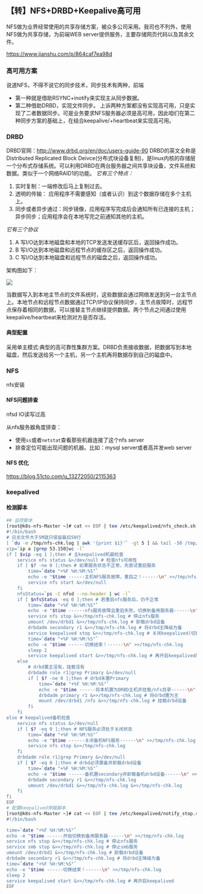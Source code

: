 ## 【转】NFS+DRBD+Keepalive高可用

NFS做为业界经常使用的共享存储方案，被众多公司采用。我司也不列外，使用NFS做为共享存储，为前端WEB server提供服务，主要存储网页代码以及其余文件。

https://www.jianshu.com/p/864caf7ea98d

### 高可用方案

说道NFS，不得不说它的同步技术，同步技术有两种，前端

- 第一种就是借助RSYNC+inotify来实现主从同步数据。
- 第二种借助DRBD，实现文件同步。
  上诉两种方案都没有实现高可用，只是实现了二者数据同步。可是业务要求NFS服务器必须是高可用，因此咱们在第二种同步方案的基础上，在结合keepalive/+heartbeat来实现高可用。

### DRBD

DRBD官网：http://www.drbd.org/en/doc/users-guide-90
DRBD的英文全称是Distributed Replicated Block Deivce(分布式块设备复制)，是linux内核的存储层一个分布式存储系统。可以利用DRBD在两台服务器之间共享块设备，文件系统和数据。类似于一个网络RAID1的功能。
*它有三个特点：*

1. 实时复制：一端修改后马上复制过去。
2. 透明的传输： 应用程序不需要感知（或者认识）到这个数据存储在多个主机上。
3. 同步或者异步通过：同步镜像，应用程序写完成后会通知所有已连接的主机；异步同步；应用程序会在本地写完之前通知其他的主机。

*它有三个协议*

1. A 写I/O达到本地磁盘和本地的TCP发送发送缓存区后，返回操作成功。
2. B 写I/O达到本地磁盘和远程节点的缓存区之后，返回操作成功。
3. C 写I/O达到本地磁盘和远程节点的磁盘之后，返回操作成功。

架构图如下：

![](https://image-1300760561.cos.ap-beijing.myqcloud.com/bgyq-blog/linux-drbd.png)

当数据写入到本地主节点的文件系统时，这些数据会通过网络发送到另一台主节点上。本地节点和远程节点数据通过TCP/IP协议保持同步，主节点故障时，远程节点保存着相同的数据，可以接替主节点继续提供数据。两个节点之间通过使用keepalive/heartbeat来检测对方是否存活。

#### 典型配置

采用单主模式:典型的高可靠性集群方案。DRBD负责接收数据，把数据写到本地磁盘，然后发送给另一个主机，另一个主机再将数据存到自己的磁盘中。

### NFS

nfs安装

#### NFS问题排查

nfsd IO读写过高

从nfs服务器角度排查：

* 使用`ss`或者`netstat`查看那些机器连接了这个nfs server
* 排查定位可能出现问题的机器。比如：mysql server或者高并发web server

#### NFS 优化

https://blog.51cto.com/u_13272050/2115363

### keepalived

#### 检测脚本

```bash
## 监控脚本
[root@k8s-nfs-Master ~]# cat << EOF | tee /etc/keepalived/nfs_check.sh
#!/bin/bash
# 日志文件大于5M就只保留最后50行
[ `du -m /tmp/nfs-chk.log | awk '{print $1}'` -gt 5 ] && tail -50 /tmp/nfs-chk.log >/tmp/nfs-tmp && mv /tmp/nfs-tmp /tmp/nfs-chk.log
vip=`ip a |grep 53.150|wc -l`
if [ $vip -eq 1 ];then # 主keepalived机器检查
    service nfs status &>/dev/null # 检查nfs可用性
    if [ $? -ne 0 ];then # 如果服务状态不正常，先尝试重启服务
        time=`date "+%F %H:%M:%S"`
        echo -e "$time ------主机NFS服务故障，重启之！------\n" >>/tmp/nfs-chk.log
        service nfs start &>/dev/null
    fi
    nfsStatus=`ps -C nfsd --no-header | wc -l`
    if [ $nfsStatus -eq 0 ];then # 若重启nfs服务后，仍不正常
        time=`date "+%F %H:%M:%S"`
        echo -e "$time ------nfs服务故障且重启失败，切换到备用服务器------\n">>/tmp/nfs-chk.log
        service nfs stop &>>/tmp/nfs-chk.log # 停止nfs服务
        umount /dev/drbd1 &>>/tmp/nfs-chk.log # 卸载drbd设备
        drbdadm secondary r1 &>>/tmp/nfs-chk.log # 将drbd主降级为备
        service keepalived stop &>>/tmp/nfs-chk.log # 关闭keepalived(切换)
        time=`date "+%F %H:%M:%S"`
        echo -e "$time ------切换结束！------\n" >>/tmp/nfs-chk.log
        sleep 2
        service keepalived start &>>/tmp/nfs-chk.log # 再开启keepalived服务
    else
        # drbd置主没有，挂载没有
        drbdadm role r1|grep Primary &>/dev/null
        if [ $? -ne 0 ];then # drbd未置Primary
            time=`date "+%F %H:%M:%S"`
            echo -e "$time ------将本机置为DRBD主机并挂载/nfs目录------\n" >>/tmp/nfschk.log
            drbdadm primary r1 &>>/tmp/nfs-chk.log # 将drbd置为主
            mount /dev/drbd1 /nfs &>>/tmp/nfs-chk.log # 挂载drbd设备
        fi
    fi
else # keepalived备机检查
    service nfs status &>/dev/null
    if [ $? -eq 0 ];then # NFS服务必须处于关闭状态
        time=`date "+%F %H:%M:%S"`
        echo -e "$time ------关闭备机NFS服务------\n" >>/tmp/nfs-chk.log
        service nfs stop &>>/tmp/nfs-chk.log
    fi
    drbdadm role r1|grep Primary &>/dev/null
    if [ $? -eq 0 ];then # drbd必须置备并卸载drbd设备
        time=`date "+%F %H:%M:%S"`
        echo -e "$time ------备机置secondary并卸载备机drbd设备------\n" >>/tmp/nfschk.log
        drbdadm secondary r1 &>>/tmp/nfs-chk.log
        umount /dev/drbd1 &>>/tmp/nfs-chk.log &>>/tmp/nfs-chk.log
    fi
fi
EOF
# 配置keepalived停服脚本
[root@k8s-nfs-Master ~]# cat << EOF | tee /etc/keepalived/notify_stop.sh
#!/bin/bash

time=`date "+%F %H:%M:%S"`
echo -e "$time ------开始切换到备用服务器------\n" >>/tmp/nfs-chk.log
service nfs stop &>>/tmp/nfs-chk.log # 停止nfs服务
service smb stop &>>/tmp/nfs-chk.log # 停止smb服务
umount /dev/drbd1 &>>/tmp/nfs-chk.log # 卸载drbd设备
drbdadm secondary r1 &>>/tmp/nfs-chk.log # 将drbd主降级为备
time=`date "+%F %H:%M:%S"`
echo -e "$time ------切换结束！------\n" >>/tmp/nfs-chk.log
sleep 2
service keepalived start &>>/tmp/nfs-chk.log # 再开启keepalived
EOF
```

